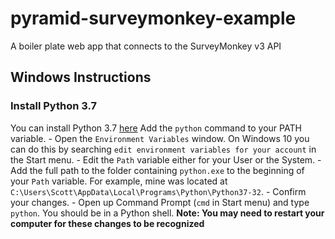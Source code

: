 # pyramid-surveymonkey-example
A boiler plate web app that connects to the SurveyMonkey v3 API

## Windows Instructions
### Install Python 3.7
You can install Python 3.7 [here](https://www.python.org/ftp/python/3.7.0/python-3.7.0.exe)
Add the `python` command to your PATH variable.
	- Open the `Environment Variables` window. On Windows 10 you can do this by searching `edit environment variables for your account` in the Start menu.
	- Edit the `Path` variable either for your User or the System.
	- Add the full path to the folder containing `python.exe` to the beginning of your `Path` variable. For example, mine was located at `C:\Users\Scott\AppData\Local\Programs\Python\Python37-32`.
	- Confirm your changes. 
	- Open up Command Prompt (`cmd` in Start menu) and type `python`. You should be in a Python shell. **Note: You may need to restart your computer for these changes to be recognized**
